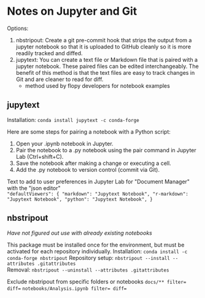 # Notes on Jupyter and Git

Options:
1. nbstripout: Create a git pre-commit hook that strips the output from a jupyter notebook so that it is uploaded to GitHub cleanly so it is more readily tracked and diffed.  
2. jupytext: You can create a text file or Markdown file that is paired with a jupyter notebook. These paired files can be edited interchangeably. The benefit of this method is that the text files are easy to track changes in Git and are cleaner to read for diff.  
	- method used by flopy developers for notebook examples


## jupytext
Installation:
`conda install jupytext -c conda-forge`

Here are some steps for pairing a notebook with a Python script: 
1. Open your .ipynb notebook in Jupyter.
2. Pair the notebook to a .py notebook using the pair command in Jupyter Lab (Ctrl+shift+C).
3. Save the notebook after making a change or executing a cell.
4. Add the .py notebook to version control (commit via Git).

Text to add to user preferences in Jupyter Lab for "Document Manager" with the "json editor"  
`
"defaultViewers": {
    "markdown": "Jupytext Notebook",
    "r-markdown": "Jupytext Notebook",
    "python": "Jupytext Notebook",
  }
`

## nbstripout
*Have not figured out use with already existing notebooks*

This package must be installed once for the environment, but must be activated for each repository individually.
Installation:
`conda install -c conda-forge nbstripout` 
Repository setup:
`nbstripout --install --attributes .gitattributes`  
Removal: 
`nbstripout --uninstall --attributes .gitattributes`

Exclude nbstripout from specific folders or notebooks
`docs/** filter= diff=`
`notebooks/Analysis.ipynb filter= diff=`
